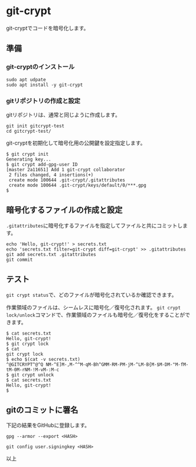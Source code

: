 # git-crypt

git-cryptでコードを暗号化します。

## 準備

### git-cryptのインストール

```
sudo apt udpate
sudo apt install -y git-crypt
```

### gitリポジトリの作成と設定

gitリポジトリは、通常と同じように作成します。

```
git init gitcrypt-test
cd gitcrypt-test/
```

git-cryptを初期化して暗号化用の公開鍵を設定指定します。

```
$ git crypt init
Generating key...
$ git crypt add-gpg-user ID
[master 2a11651] Add 1 git-crypt collaborator
 2 files changed, 4 insertions(+)
 create mode 100644 .git-crypt/.gitattributes
 create mode 100644 .git-crypt/keys/default/0/***.gpg
$
```

## 暗号化するファイルの作成と設定

``.gitattributes``に暗号化するファイルを指定してファイルと共にコミットします。

```
echo 'Hello, git-crypt!' > secrets.txt
echo 'secrets.txt filter=git-crypt diff=git-crypt' >> .gitattributes
git add secrets.txt .gitattributes
git commit
```

## テスト

``git crypt status``で、どのファイルが暗号化されているか確認できます。

作業領域のファイルは、シームレスに暗号化／復号化されます。
``git crypt lock/unlock``コマンドで、作業領域のファイルも暗号化／復号化をすることができます。

```
$ cat secrets.txt 
Hello, git-crypt!
$ git crypt lock
$ cat 
git crypt lock
$ echo $(cat -v secrets.txt)
^@GITCRYPT^@^Q NM-^E]M-,M-^^M-qM-Bh^GMM-RM-PM-jM-^LM-B{M-$M-DM-"M-fM-tM-0M-rNM-!M-vM-:M-c
$ git crypt unlock
$ cat secrets.txt 
Hello, git-crypt!
$
```

## gitのコミットに署名

下記の結果をGitHubに登録します。

```
gpg --armor --export <HASH>
```

```
git config user.signingkey <HASH>
```


以上
